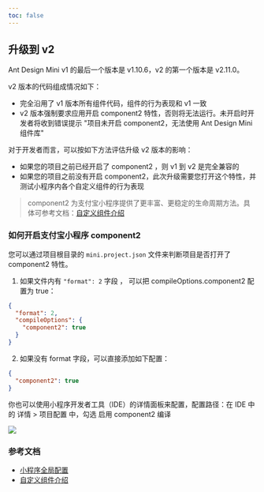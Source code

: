 ```yaml
---
toc: false
---
```


## 升级到 v2

Ant Design Mini v1 的最后一个版本是 v1.10.6，v2 的第一个版本是 v2.11.0。

v2 版本的代码组成情况如下：
* 完全沿用了 v1 版本所有组件代码，组件的行为表现和 v1 一致
* v2 版本强制要求应用开启 component2 特性，否则将无法运行。未开启时开发者将收到错误提示 "项目未开启 component2，无法使用 Ant Design Mini 组件库"

对于开发者而言，可以按如下方法评估升级 v2 版本的影响：
* 如果您的项目之前已经开启了 component2 ，则 v1 到 v2 是完全兼容的
* 如果您的项目之前没有开启 component2，此次升级需要您打开这个特性，并测试小程序内各个自定义组件的行为表现

> component2 为支付宝小程序提供了更丰富、更稳定的生命周期方法。具体可参考文档：[自定义组件介绍](https://opendocs.alipay.com/mini/framework/custom-component-overview)

### 如何开启支付宝小程序 component2

您可以通过项目根目录的 `mini.project.json` 文件来判断项目是否打开了 component2 特性。

1. 如果文件内有 `"format": 2` 字段 ， 可以把 compileOptions.component2 配置为 true：

```json
{
  "format": 2,
  "compileOptions": {
    "component2": true
  }
}
```

2. 如果没有 format 字段，可以直接添加如下配置：

```json
{
  "component2": true
}
```

你也可以使用小程序开发者工具（IDE）的详情面板来配置，配置路径：在 IDE 中的 详情 > 项目配置 中，勾选 启用 component2 编译

![](https://mdn.alipayobjects.com/huamei_384ylk/afts/img/A*MvGAQoOLfUQAAAAAAAAAAAAADk97AQ/original)

### 参考文档

- [小程序全局配置](https://opendocs.alipay.com/mini/03dbc3)
- [自定义组件介绍](https://opendocs.alipay.com/mini/framework/custom-component-overview)

